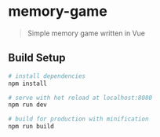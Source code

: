 # memory-game

>Simple memory game written in Vue

## Build Setup

``` bash
# install dependencies
npm install

# serve with hot reload at localhost:8080
npm run dev

# build for production with minification
npm run build
```
